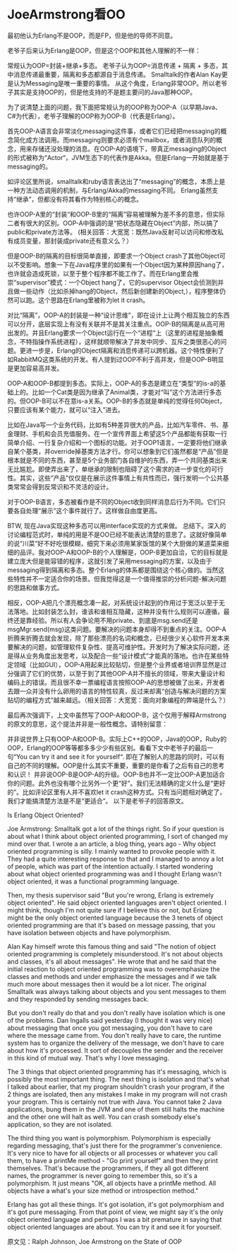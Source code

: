 # JoeArmstrong看OO

最初他认为Erlang不是OOP，而是FP，但是他的导师不同意。

老爷子后来认为Erlang是OOP，但是这个OOP和其他人理解的不一样：

常规认为OOP=封装+继承+多态。
老爷子认为OOP=消息传递 + 隔离 + 多态，其中消息传递最重要，隔离和多态都源自于消息传递。
Smalltalk的作者Alan Kay更是认为Messaging是唯一重要的事情。
从这个角度，Erlang非常OOP。所以老爷子其实是支持OOP的，但是他支持的不是题主要问的Java那种OOP。

为了说清楚上面的问题，我下面把常规认为的OOP称为OOP-A（以早期Java、C#为代表），老爷子理解的OOP称为OOP-B（代表是Erlang）。

首先OOP-A语言会非常淡化messaging这件事，或者它们已经把messaging的概念简化成方法调用。而messaging则要求必须有个mailbox，或者消息队列的概念，用来存储还没处理的消息。在OOP-A的语境下，带真正messaging的Object的形式被称为“Actor“，JVM生态下的代表作是Akka。但是Erlang一开始就是基于messaging的。

如评论区里所说，smalltalk和ruby语言表达出了“messaging”的概念，本质上是一种方法动态调用的机制，与Erlang/Akka的messaging不同。
Erlang虽然支持“继承”，但都没有将其看作为特别核心的概念。

也许OOP-A里的“封装“和OOP-B里的“隔离”容易被理解为差不多的意思，但实际二者有很大的区别。OOP-A中强调的是“把状态隐藏在Object”内部，所以搞了public和private方法等。 (相关回答：大宽宽：既然Java反射可以访问和修改私有成员变量，那封装成private还有意义么？）

但是OOP-B的隔离的目标很简单直接，即要求一个Object crash了其他Object可以不受影响。想象一下在Java程序里的如果有一个Object因为某种原因hang了，也许就会造成死锁，以至于整个程序都不能工作了。而在Erlang里会推崇“supervisor”模式：一个Object hang了，它的supervisor Object会侦测到并且做一些动作（比如杀掉hang的Object，然后新创建新的Object,），程序整体仍然可以跑。这个思路在Erlang里被称为let it crash。

对比“隔离”，OOP-A的封装是一种“设计思维”，即在设计上让两个相互独立的东西可以分开，底层实现上有没有关联并不是其关注重点。OOP-B的隔离是从高可用出发的。并且Erlang要求一个Object运行在一个“进程“上（这里的进程是抽象概念，不特指操作系统进程），这样就顺带解决了并发中同步、互斥之类很恶心的问题。更进一步是，Erlang的Object隔离和消息传递可以跨机器。这个特性便利了如RabbitMQ这类系统的开发。有人提到过OOP不利于高并发，但是OOP-B明显是更加容易高并发。

OOP-A和OOP-B都提到多态。实际上，OOP-A的多态是建立在“类型“的is-a的基础上的。比如一个Cat类是因为继承了Animal类，才能对“叫”这个方法进行多态的。但OOP-B可以不在意is-a关系。OOP-B的多态就是单纯的觉得任何Object，只要应该有某个能力，就可以“注入”进去。

比如在Java写一个业务代码，比如有5种差异很大的产品，比如汽车零件、书、基金理财、手机和会员充值服务。在一个宣传界面上希望这5个产品都能有获取一行简单介绍、一行复杂介绍和一个图标的功能。对于OOP1语言，一定要将他们继承自某个基类，并override掉基类方法才行。你可以想象到它们虽然都是“产品”但是根本就是不同的东西，甚至是5个业务部门各自维护的东西，弄一个共同基类出来无比尴尬。即使弄出来了，单继承的限制也阻碍了这个需求的进一步变化的可行性。其实，这些“产品”仅仅是在展示这件事情上有共性而已，强行发明一个公共基类常常会得到反常识和不灵活的设计。

对于OOP-B语言，多态被看作是不同的Object收到同样消息后行为不同。它们只要各自处理“展示”这个事件就行了。这样做自由度更高。

BTW, 现在Java实现这种多态可以用interface实现的方式来做。
总结下。深入的讨论编程范式时，单纯的用是不是OO已经不能表达清楚的意思了。这就好像简单的说“川菜”好不好吃很模糊，细究下来必须用某家饭馆的某个大厨做的某道菜来细细的品评。我对OOP-A和OOP-B的个人理解是，OOP-B更加自洽，它的目标就是建立庞大但是能容错的程序，这就引发了采用messaging的方案，以及由于messaging得到隔离和多态。整个Erlang的体系都是围绕这个核心做的。当然这些特性并不一定适合你的场景。但我觉得这是一个值得推崇的分析问题-解决问题的思路和做事方式。

相反，OOP-A把几个漂亮概念凑一起，对系统设计起到的作用过于宽泛以至于无法落地。比如封装怎么封，谁该和谁相互隐藏，这种并没有什么规则可以遵循，最终还是靠经验。所以有人会争论用不用private、到底是msg.send还是msgMgr.send(msg)这类问题。要解决的问题本身却得不到重点的关注。OOP-A折腾来折腾去就会发现，除了那些漂亮的名词和概念，已经很少关心软件开发本来要解决的问题，如管理软件复杂性、提高可维护性。开发时为了解决实际问题，还是得从业务角度出发思考，以及配合一些“设计模式”才能真的落地。也许在某些特定领域（比如GUI），OOP-A用起来比较贴切，但是整个业界或者培训界显然是过分强调了它们的优势，以至于到了其他OOP-A并不擅长的领域，带来大量设计和编码上的错误。而且很不幸一票编程语言按照OOP-A的思想被做了出来，开发者去跟一众并没有什么卵用的语言的特性较真，反过来却离“创造与解决问题的方案贴切的编程方式“越来越远。（相关回答：大宽宽：面向对象编程的弊端是什么？）

最后再次强调下，上文中虽然写了OOP-A和OOP-B，这个仅用于解释Armstrong的原文的意思，这个提法并非是一般性概念。请特别留意：

并非说世界上只有OOP-A和OOP-B。实际上C++的OOP，Java的OOP，Ruby的OOP，Erlang的OOP等等都多多少少有些区别。看看下文中老爷子的最后一句“You can try it and see it for yourself“. 即在了解别人的思路的同时，可以有自己的不同的理解。OOP是什么其实不重要，重要的是你看了之后有自己的思考和认识！
并非说OOP-B是OOP-A的升级。OOP-B也并不一定比OOP-A更加适合你的问题。此外也没有哪个比另外一个更“好”。我们无法精确的定义什么是“更好的”。比如评论区里有人并不喜欢let it crash这种方式。只有当问题相对确定了，我们才能搞清楚方法是不是“更适合”。
以下是老爷子的回答原文。

Is Erlang Object Oriented?

Joe Armstrong: Smalltalk got a lot of the things right. So if your question is about what I think about object oriented programming, I sort of changed my mind over that. I wrote a an article, a blog thing, years ago - Why object oriented programming is silly. I mainly wanted to provoke people with it. They had a quite interesting response to that and I managed to annoy a lot of people, which was part of the intention actually. I started wondering about what object oriented programming was and I thought Erlang wasn't object oriented, it was a functional programming language.

Then, my thesis supervisor said "But you're wrong, Erlang is extremely object oriented". He said object oriented languages aren't object oriented. I might think, though I'm not quite sure if I believe this or not, but Erlang might be the only object oriented language because the 3 tenets of object oriented programming are that it's based on message passing, that you have isolation between objects and have polymorphism.

Alan Kay himself wrote this famous thing and said "The notion of object oriented programming is completely misunderstood. It's not about objects and classes, it's all about messages". He wrote that and he said that the initial reaction to object oriented programming was to overemphasize the classes and methods and under emphasize the messages and if we talk much more about messages then it would be a lot nicer. The original Smalltalk was always talking about objects and you sent messages to them and they responded by sending messages back.

But you don't really do that and you don't really have isolation which is one of the problems. Dan Ingalls said yesterday (I thought it was very nice) about messaging that once you got messaging, you don't have to care where the message came from. You don't really have to care, the runtime system has to organize the delivery of the message, we don't have to care about how it's processed. It sort of decouples the sender and the receiver in this kind of mutual way. That's why I love messaging.

The 3 things that object oriented programming has it's messaging, which is possibly the most important thing. The next thing is isolation and that's what I talked about earlier, that my program shouldn't crash your program, if the 2 things are isolated, then any mistakes I make in my program will not crash your program. This is certainly not true with Java. You cannot take 2 Java applications, bung them in the JVM and one of them still halts the machine and the other one will halt as well. You can crash somebody else's application, so they are not isolated.

The third thing you want is polymorphism. Polymorphism is especially regarding messaging, that's just there for the programmer's convenience. It's very nice to have for all objects or all processes or whatever you call them, to have a printMe method - "Go print yourself" and then they print themselves. That's because the programmers, if they all got different names, the programmer is never going to remember this, so it's a polymorphism. It just means "OK, all objects have a printMe method. All objects have a what's your size method or introspection method."

Erlang has got all these things. It's got isolation, it's got polymorphism and it's got pure messaging. From that point of view, we might say it's the only object oriented language and perhaps I was a bit premature in saying that object oriented languages are about. You can try it and see it for yourself.

原文见：Ralph Johnson, Joe Armstrong on the State of OOP
